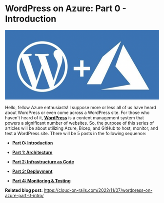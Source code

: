 # WordPress on Azure: Part 0 - Introduction

![wordpress-on-azure](../images/wordpress-on-azure.png)

Hello, fellow Azure enthusiasts! I suppose more or less all of us have heard about WordPress or even come across a WordPress site. For those who haven't heard of it, [**WordPress**](https://en.wikipedia.org/wiki/WordPress) is a content management system that powers a significant number of websites. So, the purpose of this series of articles will be about utilizing Azure, Bicep, and GitHub to host, monitor, and test a WordPress site. There will be 5 posts in the following sequence:

* [**Part 0: Introduction**](Part-0-Introduction.md)

* [**Part 1: Architecture**](Part-1-Architecture.md)

* [**Part 2: Infrastructure as Code**](Part-2-IaC.md)

* [**Part 3: Deployment**](Part-3-Deployment.md)

* [**Part 4: Monitoring & Testing**](Part-4-Monitoring-and-Testing)

**Related blog post:** <https://cloud-on-rails.com/2022/11/07/wordpress-on-azure-part-0-intro/>
